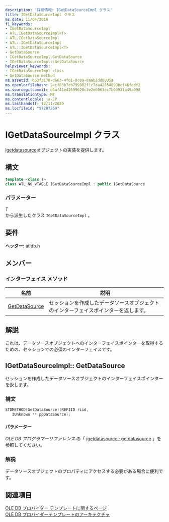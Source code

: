 ```yaml
---
description: '詳細情報: IGetDataSourceImpl クラス'
title: IGetDataSourceImpl クラス
ms.date: 11/04/2016
f1_keywords:
- IGetDataSourceImpl
- ATL.IGetDataSourceImpl<T>
- ATL.IGetDataSourceImpl
- ATL::IGetDataSourceImpl
- ATL::IGetDataSourceImpl<T>
- GetDataSource
- IGetDataSourceImpl.GetDataSource
- IGetDataSourceImpl::GetDataSource
helpviewer_keywords:
- IGetDataSourceImpl class
- GetDataSource method
ms.assetid: d63f3178-d663-4f01-8c09-8aab2dd6805a
ms.openlocfilehash: 24cf83b7eb799882f1c7da42854899bcf46fddf2
ms.sourcegitcommit: d6af41e42699628c3e2e6063ec7b03931a49a098
ms.translationtype: MT
ms.contentlocale: ja-JP
ms.lasthandoff: 12/11/2020
ms.locfileid: "97287269"
---
```

# <a name="igetdatasourceimpl-class"></a>IGetDataSourceImpl クラス

[Igetdatasource](/previous-versions/windows/desktop/ms709721(v=vs.85))オブジェクトの実装を提供します。

## <a name="syntax"></a>構文

```cpp
template <class T>
class ATL_NO_VTABLE IGetDataSourceImpl : public IGetDataSource
```

### <a name="parameters"></a>パラメーター

*T*<br/>
から派生したクラス `IGetDataSourceImpl` 。

## <a name="requirements"></a>要件

**ヘッダー:** atldb.h

## <a name="members"></a>メンバー

### <a name="interface-methods"></a>インターフェイス メソッド

| 名前 | 説明 |
|-|-|
|[GetDataSource](#getdatasource)|セッションを作成したデータソースオブジェクトのインターフェイスポインターを返します。|

## <a name="remarks"></a>解説

これは、データソースオブジェクトへのインターフェイスポインターを取得するための、セッションでの必須のインターフェイスです。

## <a name="igetdatasourceimplgetdatasource"></a><a name="getdatasource"></a> IGetDataSourceImpl:: GetDataSource

セッションを作成したデータソースオブジェクトのインターフェイスポインターを返します。

### <a name="syntax"></a>構文

```cpp
STDMETHOD(GetDataSource)(REFIID riid,
   IUnknown ** ppDataSource);
```

#### <a name="parameters"></a>パラメーター

*OLE DB プログラマーリファレンス* の「 [igetdatasource:: getdatasource](/previous-versions/windows/desktop/ms725443(v=vs.85)) 」を参照してください。

### <a name="remarks"></a>解説

データソースオブジェクトのプロパティにアクセスする必要がある場合に便利です。

## <a name="see-also"></a>関連項目

[OLE DB プロバイダー テンプレートに関するページ](../../data/oledb/ole-db-provider-templates-cpp.md)<br/>
[OLE DB プロバイダーテンプレートのアーキテクチャ](../../data/oledb/ole-db-provider-template-architecture.md)
